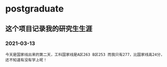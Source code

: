 # postgraduate

## 这个项目记录我的研究生生涯



### 2021-03-13

```
今天是国家线出来的第二天，工科国家线是A区263 B区253 而我只有277，比国家线高24分，还不知道有没有学上呢！
```


